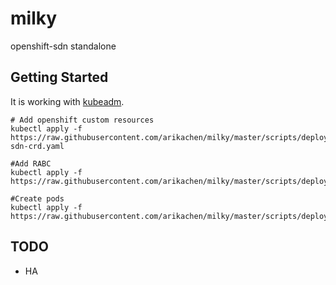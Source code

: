 # milky
openshift-sdn standalone

## Getting Started

It is working with [kubeadm][network].

```
# Add openshift custom resources  
kubectl apply -f https://raw.githubusercontent.com/arikachen/milky/master/scripts/deploy/openshift-sdn-crd.yaml

#Add RABC
kubectl apply -f https://raw.githubusercontent.com/arikachen/milky/master/scripts/deploy/rabc.yaml

#Create pods
kubectl apply -f https://raw.githubusercontent.com/arikachen/milky/master/scripts/deploy/milky.yaml
```

[network]: https://kubernetes.io/docs/setup/independent/create-cluster-kubeadm/#pod-network

## TODO

* HA
